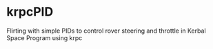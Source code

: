 # krpcPID
Flirting with simple PIDs to control rover steering and throttle in Kerbal Space Program using krpc
